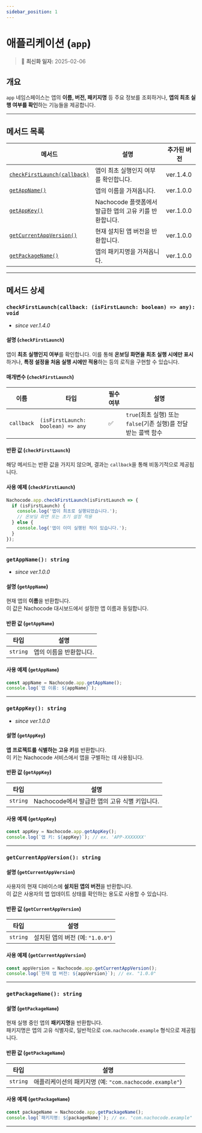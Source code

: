 ```yaml
---
sidebar_position: 1
---
```


# 애플리케이션 (`app`)

> 🔔 **최신화 일자:** 2025-02-06

## 개요

`app` 네임스페이스는 앱의 **이름, 버전, 패키지명** 등 주요 정보를 조회하거나, **앱의 최초 실행 여부를 확인**하는 기능들을 제공합니다.

---

## 메서드 목록

| 메서드                                                                                    | 설명                                                   | 추가된 버전 |
| ----------------------------------------------------------------------------------------- | ------------------------------------------------------ | ----------- |
| [`checkFirstLaunch(callback)`](#checkfirstlaunchcallback-isfirstlaunch-boolean--any-void) | 앱이 최초 실행인지 여부를 확인합니다.                  | ver.1.4.0   |
| [`getAppName()`](#getappname-string)                                                      | 앱의 이름을 가져옵니다.                                | ver.1.0.0   |
| [`getAppKey()`](#getappkey-string)                                                        | Nachocode 플랫폼에서 발급한 앱의 고유 키를 반환합니다. | ver.1.0.0   |
| [`getCurrentAppVersion()`](#getcurrentappversion-string)                                  | 현재 설치된 앱 버전을 반환합니다.                      | ver.1.0.0   |
| [`getPackageName()`](#getpackagename-string)                                              | 앱의 패키지명을 가져옵니다.                            | ver.1.0.0   |

---

## 메서드 상세

### **`checkFirstLaunch(callback: (isFirstLaunch: boolean) => any): void`**

- _since ver.1.4.0_

#### 설명 (`checkFirstLaunch`)

앱이 **최초 실행인지 여부**를 확인합니다.
이를 통해 **온보딩 화면을 최초 실행 시에만 표시**하거나, **특정 설정을 처음 실행 시에만 적용**하는 등의 로직을 구현할 수 있습니다.

#### 매개변수 (`checkFirstLaunch`)

| 이름       | 타입                              | 필수 여부 | 설명                                                            |
| ---------- | --------------------------------- | --------- | --------------------------------------------------------------- |
| `callback` | `(isFirstLaunch: boolean) => any` | ✅        | `true`(최초 실행) 또는 `false`(기존 실행)를 전달 받는 콜백 함수 |

#### 반환 값 (`checkFirstLaunch`)

해당 메서드는 반환 값을 가지지 않으며, 결과는 `callback`을 통해 비동기적으로 제공됩니다.

#### 사용 예제 (`checkFirstLaunch`)

```javascript
Nachocode.app.checkFirstLaunch(isFirstLaunch => {
  if (isFirstLaunch) {
    console.log('앱이 최초로 실행되었습니다.');
    // 온보딩 화면 또는 초기 설정 적용
  } else {
    console.log('앱이 이미 실행된 적이 있습니다.');
  }
});
```

---

### **`getAppName(): string`**

- _since ver.1.0.0_

#### 설명 (`getAppName`)

현재 앱의 **이름**을 반환합니다.  
이 값은 Nachocode 대시보드에서 설정한 앱 이름과 동일합니다.

#### 반환 값 (`getAppName`)

| 타입     | 설명                    |
| -------- | ----------------------- |
| `string` | 앱의 이름을 반환합니다. |

#### 사용 예제 (`getAppName`)

```javascript
const appName = Nachocode.app.getAppName();
console.log(`앱 이름: ${appName}`);
```

---

### **`getAppKey(): string`**

- _since ver.1.0.0_

#### 설명 (`getAppKey`)

**앱 프로젝트를 식별하는 고유 키**를 반환합니다.  
이 키는 Nachocode 서비스에서 앱을 구별하는 데 사용됩니다.

#### 반환 값 (`getAppKey`)

| 타입     | 설명                                          |
| -------- | --------------------------------------------- |
| `string` | Nachocode에서 발급한 앱의 고유 식별 키입니다. |

#### 사용 예제 (`getAppKey`)

```javascript
const appKey = Nachocode.app.getAppKey();
console.log(`앱 키: ${appKey}`); // ex. 'APP-XXXXXXX'
```

---

### **`getCurrentAppVersion(): string`**

#### 설명 (`getCurrentAppVersion`)

사용자의 현재 디바이스에 **설치된 앱의 버전**을 반환합니다.  
이 값은 사용자의 앱 업데이트 상태를 확인하는 용도로 사용할 수 있습니다.

#### 반환 값 (`getCurrentAppVersion`)

| 타입     | 설명                             |
| -------- | -------------------------------- |
| `string` | 설치된 앱의 버전 (예: `"1.0.0"`) |

#### 사용 예제 (`getCurrentAppVersion`)

```javascript
const appVersion = Nachocode.app.getCurrentAppVersion();
console.log(`현재 앱 버전: ${appVersion}`); // ex. "1.0.0"
```

---

### **`getPackageName(): string`**

#### 설명 (`getPackageName`)

현재 실행 중인 앱의 **패키지명**을 반환합니다.  
패키지명은 앱의 고유 식별자로, 일반적으로 `com.nachocode.example` 형식으로 제공됩니다.

#### 반환 값 (`getPackageName`)

| 타입     | 설명                                                    |
| -------- | ------------------------------------------------------- |
| `string` | 애플리케이션의 패키지명 (예: `"com.nachocode.example"`) |

#### 사용 예제 (`getPackageName`)

```javascript
const packageName = Nachocode.app.getPackageName();
console.log(`패키지명: ${packageName}`); // ex. "com.nachocode.example"
```

---
